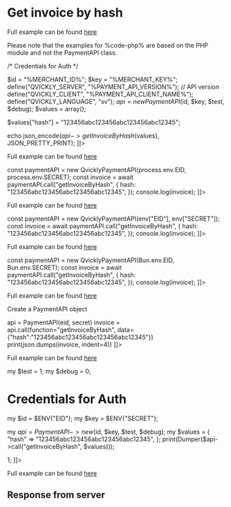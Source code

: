 # Get invoice by hash

<include from="Snippets-PaymentAPI.md" element-id="snippet-header"></include>

<tabs>
    <tab title="%code-json%">
<code-block lang="json">
<![CDATA[
{
    "credentials": {
        "id": "%MERCHANT_ID%",
        "hash": "dad42b0d0bb4c4b0721888e8d4eeeb78d825735387e930fc984828d1a5e362b4a9c271c4db3ca652e72321e99a05f2fbe7e72c722f23678578f51e9b12e3c682",
        "version": "%PAYMENT_API_VERSION%",
        "client": "%PAYMENT_API_CLIENT_NAME%",
        "language": "sv",
        "time": 1714943086.2860212
    },
    "data": {
        "hash": "123456abc123456abc123456abc12345"
    },
    "function": "getInvoiceByHash"
}
]]>
</code-block>
    </tab>

<tab title="%code-php%">
<code-block lang="php">
<![CDATA[
<?php
]]>
</code-block>

Full example can be found [here](https://github.com/Billmate/qvickly-php-module/blob/main/examples/PaymentAPI/getAddress.php)

Please note that the examples for %code-php% are based on the PHP module and not the PaymentAPI class.

</tab>

<tab title="%code-phplegacy%">
<code-block lang="PHP">
<![CDATA[
<?php
include('../PaymentAPI.php');
$test = true;
$debug = false;

/* Credentials for Auth */

$id = "%MERCHANT_ID%";
$key = "%MERCHANT_KEY%";
define("QVICKLY_SERVER", "%PAYMENT_API_VERSION%"); // API version
define("QVICKLY_CLIENT", "%PAYMENT_API_CLIENT_NAME%");
define("QVICKLY_LANGUAGE", "sv");
$api = new PaymentAPI($id, $key, $test, $debug);
$values = array();

$values["hash"] = "123456abc123456abc123456abc12345";

echo json_encode($api->getInvoiceByHash($values), JSON_PRETTY_PRINT);
]]>
</code-block>

Full example can be found [here](https://github.com/Billmate/QvicklyAPISamples/blob/main/PHP.Legacy/examples/getInvoiceByHash.php)

</tab>

<tab title="%code-node%">
<code-block lang="javascript">
<![CDATA[
import { QvicklyPaymentAPI } from "../../PaymentAPI.js";

const paymentAPI = new QvicklyPaymentAPI(process.env.EID, process.env.SECRET);
const invoice = await paymentAPI.call("getInvoiceByHash", {
    hash: "123456abc123456abc123456abc12345",
});
console.log(invoice);
]]>
</code-block>

Full example can be found [here](https://github.com/Billmate/QvicklyAPISamples/blob/main/Node.JS/examples/PaymentAPI/getInvoiceByHash.js)

</tab>

<tab title="%code-deno%">
<code-block lang="javascript">
<![CDATA[
import {QvicklyPaymentAPI, env} from "../../PaymentAPI.ts";

const paymentAPI = new QvicklyPaymentAPI(env["EID"], env["SECRET"]);
const invoice = await paymentAPI.call("getInvoiceByHash", {
    hash: "123456abc123456abc123456abc12345",
});
console.log(invoice);
]]>
</code-block>

Full example can be found [here](https://github.com/Billmate/QvicklyAPISamples/blob/main/Deno/examples/PaymentAPI/getInvoiceByHash.ts)

</tab>

<tab title="%code-bun%">
<code-block lang="javascript">
<![CDATA[
import QvicklyPaymentAPI from "../../PaymentAPI";

const paymentAPI = new QvicklyPaymentAPI(Bun.env.EID, Bun.env.SECRET);
const invoice = await paymentAPI.call("getInvoiceByHash", {
    hash: "123456abc123456abc123456abc12345",
});
console.log(invoice);
]]>
</code-block>

Full example can be found [here](https://github.com/Billmate/QvicklyAPISamples/blob/main/Bun/examples/PaymentAPI/getInvoiceByHash.ts)

</tab>

<tab title="%code-python%">
<code-block lang="Python">
<![CDATA[
from PaymentAPI import PaymentAPI

# Create a PaymentAPI object
api = PaymentAPI(eid, secret)
invoice = api.call(function="getInvoiceByHash", data={"hash":"123456abc123456abc123456abc12345"})
print(json.dumps(invoice, indent=4))
]]>
</code-block>

Full example can be found [here](https://github.com/Billmate/QvicklyAPISamples/blob/main/Python/examples/PaymentAPI/getInvoiceByHash.py)

</tab>

<tab title="%code-perl%">
<code-block lang="perl">
<![CDATA[
#!/usr/bin/perl
use strict;
use warnings;
use JSON::PP;
use Data::Dumper;
use lib '../..';
require "PaymentAPI.pl";
require "LoadEnv.pl";
LoadEnv('../../.env');

my $test = 1;
my $debug = 0;

# Credentials for Auth
my $id = $ENV{"EID"};
my $key = $ENV{"SECRET"};

my $api = PaymentAPI->new($id, $key, $test, $debug);
my $values = {
    "hash" => "123456abc123456abc123456abc12345",
};
print(Dumper($api->call("getInvoiceByHash", $values)));

1;
]]>
</code-block>

Full example can be found [here](https://github.com/Billmate/QvicklyAPISamples/blob/main/Perl/examples/PaymentAPI/getInvoiceByHash.pl)

</tab>

</tabs>

## Response from server
<code-block lang="json">
<![CDATA[
{
    "credentials": {
        "hash": "20510ee95dcae3d7b5241c1e53cb95b479aa05f07e02d24e18c47aa347201042d70c6f773eaae09661553d99dc52eac26c43830a4b6ff54f038c0971002a13bf",
        "logid": 1234567
    },
    "data": {
        "Articles": [
            {
                "artnr": "woo-long-sleeve-tee",
                "title": "Long Sleeve Tee",
                "quantity": "1",
                "aprice": "2500",
                "discount": "0",
                "withouttax": "2500",
                "taxrate": "0"
            },
            {
                "artnr": "woo-hoodie-blue-logo",
                "title": "Hoodie - blue, Yes",
                "quantity": "1",
                "aprice": "4500",
                "discount": "0",
                "withouttax": "4500",
                "taxrate": "0"
            }
        ],
        "Cart": {
            "Total": {
                "withouttax": "7000",
                "tax": "0",
                "rounding": "0",
                "withtax": "7000"
            },
            "Shipping": {
                "withouttax": "0",
                "taxrate": "0"
            },
            "Handling": {
                "withouttax": "0",
                "taxrate": "0"
            }
        },
        "PaymentData": {
            "method": "1",
            "currency": "SEK",
            "country": "SE",
            "language": "sv",
            "autoactivate": "0",
            "orderid": "12345",
            "status": "Pending",
            "paymentid_related": "",
            "accepturl": "https://example.com/?bco_confirm=yes&bco_flow=checkout_redirect&wc_order_id=null",
            "cancelurl": "https://example.com/checkout/",
            "returnmethod": "",
            "callbackurl": "https://example.com/wc-api/BCO_WC_Push/",
            "alladdresses": "",
            "url": "https://api.billmate.se/invoice/12345/123456abc123456abc123456abc12345",
            "number": "123456"
        },
        "apiClient": "MyBillMate:NodeJS:1.0",
        "Customer": {
            "nr": "",
            "pno": "5501010101",
            "Billing": {
                "firstname": "Tess T",
                "lastname": "Persson",
                "type": "person",
                "street": "Testgatan 1",
                "street2": "",
                "zip": "12345",
                "city": "Testingeby",
                "country": "SE",
                "phone": "0700000000",
                "email": "tess.t.persson@example.com"
            },
            "Shipping": {
                "firstname": "",
                "lastname": "",
                "type": "person",
                "street": "",
                "street2": "",
                "zip": "",
                "city": "",
                "country": "",
                "phone": ""
            },
            "companySigner": {
                "pno": ""
            }
        },
        "PaymentInfo": {
            "paymentdate": "2024-05-01",
            "paymentterms": "5",
            "yourreference": "",
            "ourreference": "",
            "projectname": "",
            "deliverymethod": "",
            "deliveryterms": "",
            "invoiceStatus": "",
            "balancedue": "7000"
        },
        "alladdresses": "1",
        "apiLogsid": "1234567",
        "apiVersion": "2.5.0"
    }
}
]]>
</code-block>

<include from="Snippets-Examples.md" element-id="snippet-footer"></include>